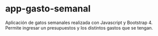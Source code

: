 # app-gasto-semanal
Aplicación de gatos semanales realizada con Javascript y Bootstrap 4. Permite ingresar un presupuestos y los distintos gastos que se tengan.

